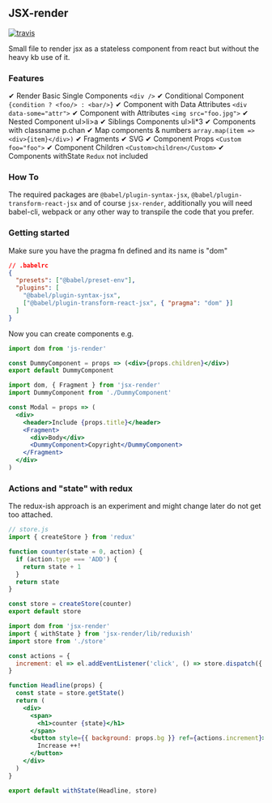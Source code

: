 ## JSX-render
[![travis](https://travis-ci.org/alecsgone/jsx-files.svg?branch=master)](https://travis-ci.org/alecsgone/jsx-files)

Small file to render jsx as a stateless component from react but without the heavy kb use of it.

### Features
✔ Render Basic Single Components `<div />`
✔ Conditional Component `{condition ? <foo/> : <bar/>}`
✔ Component with Data Attributes `<div data-some="attr">`
✔ Component with Attributes `<img src="foo.jpg">`
✔ Nested Component ul>li>a
✔ Siblings Components ul>li*3
✔ Components with classname p.chan
✔ Map components & numbers `array.map(item => <div>{item}</div>)`
✔ Fragments
✔ SVG
✔ Component Props `<Custom foo="foo">`
✔ Component Children `<Custom>children</Custom>`
✔ Components withState `Redux` not included

### How To
The required packages are `@babel/plugin-syntax-jsx`, `@babel/plugin-transform-react-jsx` and of course `jsx-render`, additionally you will need babel-cli, webpack or any other way to transpile the code that you prefer.

### Getting started

Make sure you have the pragma fn defined and its name is "dom"
```json
// .babelrc
{
  "presets": ["@babel/preset-env"],
  "plugins": [
    "@babel/plugin-syntax-jsx",
    ["@babel/plugin-transform-react-jsx", { "pragma": "dom" }]
  ]
}
```

Now you can create components e.g.
```jsx
import dom from 'js-render'

const DummyComponent = props => (<div>{props.children}</div>)
export default DummyComponent
```

```jsx
import dom, { Fragment } from 'jsx-render'
import DummyComponent from './DummyComponent'

const Modal = props => (
  <div>
    <header>Include {props.title}</header>
    <Fragment>
      <div>Body</div>
      <DummyComponent>Copyright</DummyComponent>
    </Fragment>
  </div>
)
```

### Actions and "state" with redux

The redux-ish approach is an experiment and might change later do not get too attached.
```jsx
// store.js
import { createStore } from 'redux'

function counter(state = 0, action) {
  if (action.type === 'ADD') {
    return state + 1
  }
  return state
}

const store = createStore(counter)
export default store
```
```jsx
import dom from 'jsx-render'
import { withState } from 'jsx-render/lib/reduxish'
import store from './store'

const actions = {
  increment: el => el.addEventListener('click', () => store.dispatch({ type: 'ADD' })),
}

function Headline(props) {
  const state = store.getState()
  return (
    <div>
      <span>
        <h1>counter {state}</h1>
      </span>
      <button style={{ background: props.bg }} ref={actions.increment}>
        Increase ++!
      </button>
    </div>
  )
}

export default withState(Headline, store)
```
